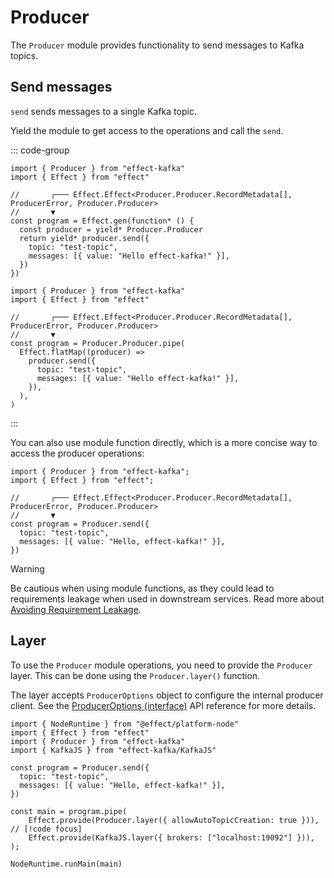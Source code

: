 # Producer

The `Producer` module provides functionality to send messages to Kafka topics.

## Send messages

`send` sends messages to a single Kafka topic.

Yield the module to get access to the operations and call the `send`.


::: code-group

```ts{1,6-12} [.gen]
import { Producer } from "effect-kafka"
import { Effect } from "effect"

//       ┌─── Effect.Effect<Producer.Producer.RecordMetadata[], ProducerError, Producer.Producer>
//       ▼
const program = Effect.gen(function* () {
  const producer = yield* Producer.Producer
  return yield* producer.send({
    topic: "test-topic",
    messages: [{ value: "Hello effect-kafka!" }],
  })
})
```

```ts{1,6-13} [.pipe]
import { Producer } from "effect-kafka"
import { Effect } from "effect"

//       ┌─── Effect.Effect<Producer.Producer.RecordMetadata[], ProducerError, Producer.Producer>
//       ▼
const program = Producer.Producer.pipe(
  Effect.flatMap((producer) =>
    producer.send({
      topic: "test-topic",
      messages: [{ value: "Hello effect-kafka!" }],
    }),
  ),
)
```

:::

You can also use module function directly, which is a more concise way to access the producer operations:

```ts{1,6-9}
import { Producer } from "effect-kafka";
import { Effect } from "effect";

//       ┌─── Effect.Effect<Producer.Producer.RecordMetadata[], ProducerError, Producer.Producer>
//       ▼
const program = Producer.send({
  topic: "test-topic",
  messages: [{ value: "Hello, effect-kafka!" }],
})
```

> [!WARNING]
> Be cautious when using module functions, as they could lead to requirements leakage when used in downstream services. Read more about [Avoiding Requirement Leakage](https://effect.website/docs/requirements-management/layers/#avoiding-requirement-leakage).


## Layer

To use the `Producer` module operations, you need to provide the `Producer` layer. This can be done using the `Producer.layer()` function.

The layer accepts `ProducerOptions` object to configure the internal producer client. See the [ProducerOptions (interface)](https://floydspace.github.io/effect-kafka/modules/Producer.ts.html#produceroptions-interface) API reference for more details.

```ts{8}
import { NodeRuntime } from "@effect/platform-node"
import { Effect } from "effect"
import { Producer } from "effect-kafka"
import { KafkaJS } from "effect-kafka/KafkaJS"

const program = Producer.send({
  topic: "test-topic",
  messages: [{ value: "Hello, effect-kafka!" }],
})

const main = program.pipe(
    Effect.provide(Producer.layer({ allowAutoTopicCreation: true })), // [!code focus]
    Effect.provide(KafkaJS.layer({ brokers: ["localhost:19092"] })),
);

NodeRuntime.runMain(main)
```

